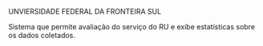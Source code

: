 UNVIERSIDADE FEDERAL DA FRONTEIRA SUL

Sistema que permite avaliação do serviço do RU e exibe estatísticas sobre os dados coletados.


